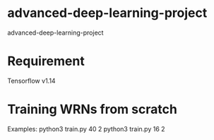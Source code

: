 # advanced-deep-learning-project
advanced-deep-learning-project



# Requirement
Tensorflow v1.14


# Training WRNs from scratch
Examples:
python3 train.py 40 2
python3 train.py 16 2
